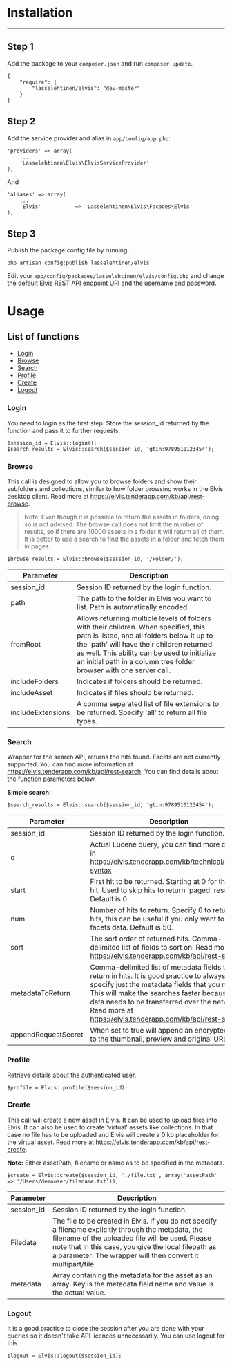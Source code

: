 # Installation
------------

## Step 1

Add the package to your `composer.json` and run `composer update`.

    {
        "require": {
            "lasselehtinen/elvis": "dev-master"
        }
    }

## Step 2

Add the service provider and alias in `app/config/app.php`:
    
    'providers' => array(
        ...
        'Lasselehtinen\Elvis\ElvisServiceProvider'
    ),
    
And

    'aliases' => array(
        ...
        'Elvis'           => 'Lasselehtinen\Elvis\Facades\Elvis'
    ),

## Step 3
Publish the package config file by running:

    php artisan config:publish lasselehtinen/elvis
    
Edit your `app/config/packages/lasselehtinen/elvis/config.php` and change the default Elvis REST API endpoint URI and the username and password.

# Usage

## List of functions

 - [Login](#login)
 - [Browse](#browse)
 - [Search](#search)
 - [Profile](#profile)
 - [Create](#create)
 - [Logout](#logout)

### <a name="login">Login</a>
You need to login as the first step. Store the session_id returned by the function and pass it to further requests.

    $session_id = Elvis::login();
    $search_results = Elvis::search($session_id, 'gtin:9789510123454');

### <a name="browse">Browse</a>
This call is designed to allow you to browse folders and show their subfolders and collections, similar to how folder browsing works in the Elvis desktop client. Read more at https://elvis.tenderapp.com/kb/api/rest-browse.

> Note: Even though it is possible to return the assets in folders, doing so is not advised. The browse call does not limit the number of results, so if there are 10000 assets in a folder it will return all of them. It is better to use a search to find the assets in a folder and fetch them in pages.

    $browse_results = Elvis::browse($session_id, '/Folder/');

Parameter | Description
--------- | -----------
session_id| Session ID returned by the login function.
path | The path to the folder in Elvis you want to list. Path is automatically encoded.
fromRoot | Allows returning multiple levels of folders with their children. When specified, this path is listed, and all folders below it up to the 'path' will have their children returned as well. This ability can be used to initialize an initial path in a column tree folder browser with one server call.
includeFolders | Indicates if folders should be returned.
includeAsset | Indicates if files should be returned.
includeExtensions | A comma separated list of file extensions to be returned. Specify 'all' to return all file types.
            
### <a name="search">Search</a>
Wrapper for the search API, returns the hits found. Facets are not currently supported. You can find more information at https://elvis.tenderapp.com/kb/api/rest-search. You can find details about the function parameters below.

**Simple search:**

    $search_results = Elvis::search($session_id, 'gtin:9789510123454');

Parameter | Description
--------- | -----------
session_id| Session ID returned by the login function.
q | Actual Lucene query, you can find more details in https://elvis.tenderapp.com/kb/technical/query-syntax
start | First hit to be returned. Starting at 0 for the first hit. Used to skip hits to return 'paged' results. Default is 0.
num | Number of hits to return. Specify 0 to return no hits, this can be useful if you only want to fetch facets data. Default is 50.
sort | The sort order of returned hits. Comma-delimited list of fields to sort on. Read more at https://elvis.tenderapp.com/kb/api/rest-search
metadataToReturn | Comma-delimited list of metadata fields to return in hits. It is good practice to always specify just the metadata fields that you need. This will make the searches faster because less data needs to be transferred over the network. Read more at https://elvis.tenderapp.com/kb/api/rest-search
appendRequestSecret | When set to true will append an encrypted code to the thumbnail, preview and original URLs.

### <a name="profile">Profile</a>
Retrieve details about the authenticated user.

    $profile = Elvis::profile($session_id);

### <a name="create">Create</a>
This call will create a new asset in Elvis. It can be used to upload files into Elvis. It can also be used to create 'virtual' assets like collections. In that case no file has to be uploaded and Elvis will create a 0 kb placeholder for the virtual asset. Read more at https://elvis.tenderapp.com/kb/api/rest-create.

**Note:** Either assetPath, filename or name as to be specified in the metadata.

    $create = Elvis::create($session_id, './file.txt', array('assetPath' => '/Users/demouser/filename.txt'));

Parameter | Description
--------- | -----------
session_id| Session ID returned by the login function.
Filedata|The file to be created in Elvis. If you do not specify a filename explicitly through the metadata, the filename of the uploaded file will be used. Please note that in this case, you give the local filepath as a parameter. The wrapper will then convert it multipart/file.
metadata|Array containing the metadata for the asset as an array. Key is the metadata field name and value is the actual value.
   
### <a name="logout">Logout</a>
It is a good practice to close the session after you are done with your queries so it doesn't take API licences unnecessarily. You can use logout for this.

    $logout = Elvis::logout($session_id);
   
